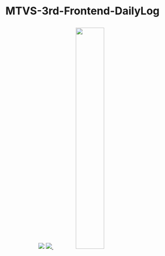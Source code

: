 # <p align="center">MTVS-3rd-Frontend-DailyLog</p>
<p align="center">
  <img src="https://capsule-render.vercel.app/api?type=shark&color=auto&height=200&section=header&text=MTVS-dailyLog&fontSize=90" />
  
  <a href="s">
    <img src="https://github-readme-stats.vercel.app/api/top-langs/?username=dkssud8150&exclude_repo=dkssud8150.github.io&layout=compact&theme=tokyonight" />
  </a>
  
  <a href="s">
    <img src="https://github-readme-stats.vercel.app/api?username=JungHyeonmin&theme=tokyonight&show_icons=true" width="39%" />
  </a>
</p>
